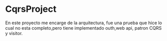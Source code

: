 # CqrsProject

En este proyecto me encarge de la arquitectura, fue una prueba que hice lo cual no esta completo,pero tiene implementado
outh,web api, patron CQRS y visitor.